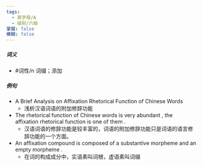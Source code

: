 ```yaml
---
tags:
  - 首字母/A
  - 级别/六级
掌握: false
模糊: false
---
```

##### 词义
- #词性/n  词缀；添加
##### 例句
- A Brief Analysis on Affixation Rhetorical Function of Chinese Words
	- 浅析汉语词语的附加修辞功能
- The rhetorical function of Chinese words is very abundant , the affixation rhetorical function is one of them .
	- 汉语词语的修辞功能是较丰富的，词语的附加修辞功能只是词语的语言修辞功能的一个方面。
- An affixation compound is composed of a substantive morpheme and an empty morpheme .
	- 在词的构成成分中，实语素叫词根，虚语素叫词缀
